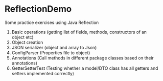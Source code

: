 # ReflectionDemo

Some practice exercises using Java Reflection
1. Basic operations (getting list of fields, methods, constructors of an object etc)
2. Object creation
3. JSON serializer (object and array to Json)
4. ConfigParser (Properties file to object)
5. Annotations (Call methods in different package classes based on their annotations)
6. GetterSetterTest (Testing whether a model/DTO class has all getters and setters implemented correctly)

